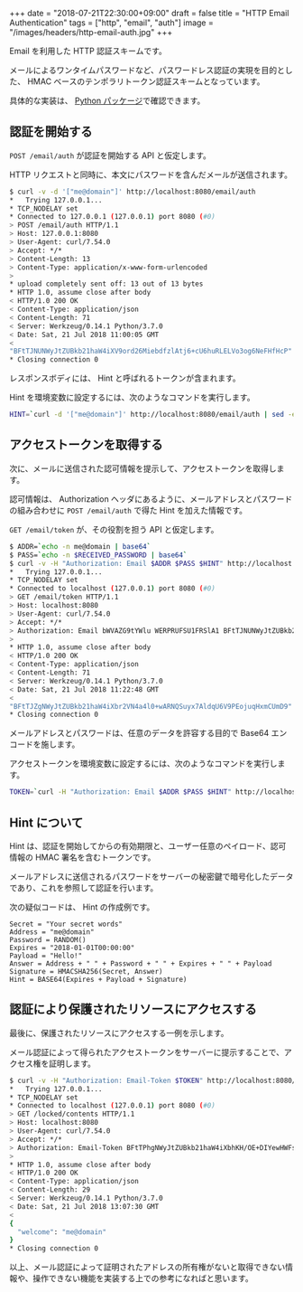 +++
date = "2018-07-21T22:30:00+09:00"
draft = false
title = "HTTP Email Authentication"
tags = ["http", "email", "auth"]
image = "/images/headers/http-email-auth.jpg"
+++

Email を利用した HTTP 認証スキームです。

メールによるワンタイムパスワードなど、パスワードレス認証の実現を目的とした、 HMAC ベースのテンポラリトークン認証スキームとなっています。

具体的な実装は、 [Python パッケージ](https://github.com/oshinko/pyhttpauth)で確認できます。

## 認証を開始する

`POST /email/auth` が認証を開始する API と仮定します。

HTTP リクエストと同時に、本文にパスワードを含んだメールが送信されます。

```bash
$ curl -v -d '["me@domain"]' http://localhost:8080/email/auth
*   Trying 127.0.0.1...
* TCP_NODELAY set
* Connected to 127.0.0.1 (127.0.0.1) port 8080 (#0)
> POST /email/auth HTTP/1.1
> Host: 127.0.0.1:8080
> User-Agent: curl/7.54.0
> Accept: */*
> Content-Length: 13
> Content-Type: application/x-www-form-urlencoded
> 
* upload completely sent off: 13 out of 13 bytes
* HTTP 1.0, assume close after body
< HTTP/1.0 200 OK
< Content-Type: application/json
< Content-Length: 71
< Server: Werkzeug/0.14.1 Python/3.7.0
< Date: Sat, 21 Jul 2018 11:00:05 GMT
< 
"BFtTJNUNWyJtZUBkb21haW4iXV9ord26MiebdfzlAtj6+cU6huRLELVo3og6NeFHfHcP"
* Closing connection 0
```

レスポンスボディには、 Hint と呼ばれるトークンが含まれます。

Hint を環境変数に設定するには、次のようなコマンドを実行します。

```bash
HINT=`curl -d '["me@domain"]' http://localhost:8080/email/auth | sed -e 's/^"//' -e 's/"$//'`
```

## アクセストークンを取得する

次に、メールに送信された認可情報を提示して、アクセストークンを取得します。

認可情報は、 Authorization ヘッダにあるように、メールアドレスとパスワードの組み合わせに `POST /email/auth` で得た Hint を加えた情報です。

`GET /email/token` が、その役割を担う API と仮定します。

```bash
$ ADDR=`echo -n me@domain | base64`
$ PASS=`echo -n $RECEIVED_PASSWORD | base64`
$ curl -v -H "Authorization: Email $ADDR $PASS $HINT" http://localhost:8080/email/token
*   Trying 127.0.0.1...
* TCP_NODELAY set
* Connected to localhost (127.0.0.1) port 8080 (#0)
> GET /email/token HTTP/1.1
> Host: localhost:8080
> User-Agent: curl/7.54.0
> Accept: */*
> Authorization: Email bWVAZG9tYWlu WERPRUFSU1FRSlA1 BFtTJNUNWyJtZUBkb21haW4iXV9ord26MiebdfzlAtj6+cU6huRLELVo3og6NeFHfHcP
> 
* HTTP 1.0, assume close after body
< HTTP/1.0 200 OK
< Content-Type: application/json
< Content-Length: 71
< Server: Werkzeug/0.14.1 Python/3.7.0
< Date: Sat, 21 Jul 2018 11:22:48 GMT
< 
"BFtTJZgNWyJtZUBkb21haW4iXbr2VN4a4l0+wARNQSuyx7AldqU6V9PEojuqHxmCUmD9"
* Closing connection 0
```

メールアドレスとパスワードは、任意のデータを許容する目的で Base64 エンコードを施します。

アクセストークンを環境変数に設定するには、次のようなコマンドを実行します。

```bash
TOKEN=`curl -H "Authorization: Email $ADDR $PASS $HINT" http://localhost:8080/email/token | sed -e 's/^"//' -e 's/"$//'`
```

## Hint について

Hint は、認証を開始してからの有効期限と、ユーザー任意のペイロード、認可情報の HMAC 署名を含むトークンです。

メールアドレスに送信されるパスワードをサーバーの秘密鍵で暗号化したデータであり、これを参照して認証を行います。

次の疑似コードは、 Hint の作成例です。

```
Secret = "Your secret words"
Address = "me@domain"
Password = RANDOM()
Expires = "2018-01-01T00:00:00"
Payload = "Hello!"
Answer = Address + " " + Password + " " + Expires + " " + Payload
Signature = HMACSHA256(Secret, Answer)
Hint = BASE64(Expires + Payload + Signature)
```

## 認証により保護されたリソースにアクセスする

最後に、保護されたリソースにアクセスする一例を示します。

メール認証によって得られたアクセストークンをサーバーに提示することで、アクセス権を証明します。

```bash
$ curl -v -H "Authorization: Email-Token $TOKEN" http://localhost:8080/locked/contents
*   Trying 127.0.0.1...
* TCP_NODELAY set
* Connected to localhost (127.0.0.1) port 8080 (#0)
> GET /locked/contents HTTP/1.1
> Host: localhost:8080
> User-Agent: curl/7.54.0
> Accept: */*
> Authorization: Email-Token BFtTPhgNWyJtZUBkb21haW4iXbhKH/OE+DIYewHWFsiAZpL9zPgybYZDm423EhPzrzDT
> 
* HTTP 1.0, assume close after body
< HTTP/1.0 200 OK
< Content-Type: application/json
< Content-Length: 29
< Server: Werkzeug/0.14.1 Python/3.7.0
< Date: Sat, 21 Jul 2018 13:07:30 GMT
< 
{
  "welcome": "me@domain"
}
* Closing connection 0
```

以上、メール認証によって証明されたアドレスの所有権がないと取得できない情報や、操作できない機能を実装する上での参考になればと思います。
